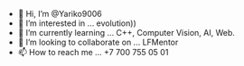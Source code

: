 - 👋 Hi, I’m @Yariko9006
- 👀 I’m interested in ... evolution))
- 🌱 I’m currently learning ... C++, Computer Vision, AI, Web.
- 💞️ I’m looking to collaborate on ... LFMentor
- 📫 How to reach me ... +7 700 755 05 01 

<!---
Yariko9006/Yariko9006 is a ✨ special ✨ repository because its `README.md` (this file) appears on your GitHub profile.
You can click the Preview link to take a look at your changes.
--->
